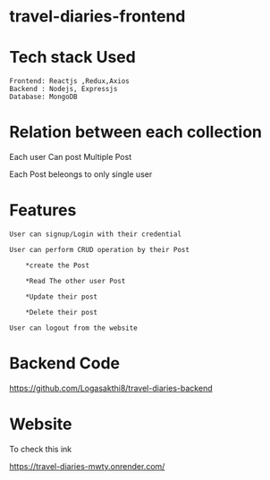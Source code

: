 # travel-diaries-frontend

# Tech stack Used

    Frontend: Reactjs ,Redux,Axios
    Backend : Nodejs, Expressjs
    Database: MongoDB

# Relation between each collection

   Each user Can post Multiple Post

   Each Post beleongs to only single user

# Features

    User can signup/Login with their credential

    User can perform CRUD operation by their Post

        *create the Post

        *Read The other user Post

        *Update their post

        *Delete their post

    User can logout from the website
        
  # Backend Code

   https://github.com/Logasakthi8/travel-diaries-backend

  # Website

  To check this ink

  https://travel-diaries-mwty.onrender.com/

    
